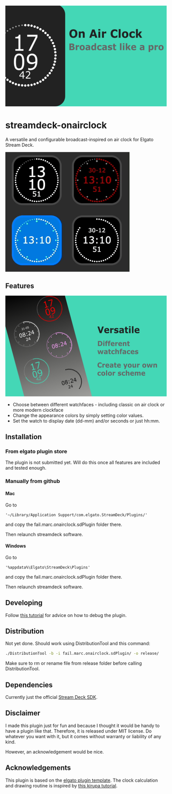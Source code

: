 ![GH_Banner](fail.marc.onairclock.sdPlugin/previews/1-preview.png)

# streamdeck-onairclock

A versatile and configurable broadcast-inspired on air clock for Elgato Stream Deck.

![moving_preview](preview.gif)

## Features

![Features](fail.marc.onairclock.sdPlugin/previews/2-preview.png)

* Choose between different watchfaces - including classic on air clock or more modern clockface
* Change the appearance colors by simply setting color values. 
* Set the watch to display date (dd-mm) and/or seconds or just hh:mm.

## Installation

### From elgato plugin store

The plugin is not submitted yet. Will do this once all features are included and tested enough.

### Manually from github

#### Mac

Go to 

    '~/Library/Application Support/com.elgato.StreamDeck/Plugins/'

and copy the fail.marc.onairclock.sdPlugin folder there.

Then relaunch streamdeck software.

#### Windows 

Go to

    '%appdata%\Elgato\StreamDeck\Plugins'

and copy the fail.marc.onairclock.sdPlugin folder there.

Then relaunch streamdeck software.

## Developing

Follow [this tutorial](https://developer.elgato.com/documentation/stream-deck/sdk/create-your-own-plugin/) for advice on how to debug the plugin.

## Distribution

Not yet done. Should work using DistributionTool and this command:

```sh
./DistributionTool -b -i fail.marc.onairclock.sdPlugin/ -o release/
```

Make sure to rm or rename file from release folder before calling DistributionTool.

## Dependencies

Currently just the official [Stream Deck SDK](https://developer.elgato.com/documentation/stream-deck/sdk/overview/).

## Disclaimer

I made this plugin just for fun and because I thought it would be handy to have a plugin like that. Therefore, it is released under MIT license. Do whatever you want with it, but it comes without warranty or liability of any kind.

However, an acknowledgement would be nice.

## Acknowledgements

This plugin is based on the [elgato plugin template](https://github.com/elgatosf/streamdeck-plugintemplate).
The clock calculation and drawing routine is inspired by [this kirupa tutorial](https://www.kirupa.com/html5/create_an_analog_clock_using_the_canvas.htm).